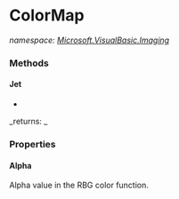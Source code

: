 ﻿
# ColorMap
_namespace: [Microsoft.VisualBasic.Imaging](N-Microsoft.VisualBasic.Imaging.md)_



### Methods

#### Jet
*
_returns: _


### Properties

#### Alpha
Alpha value in the RBG color function.

